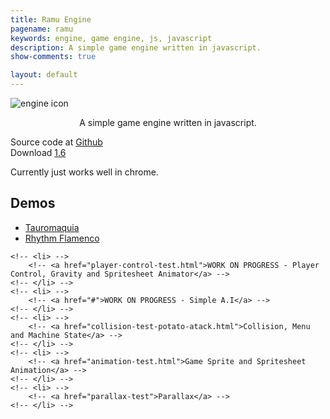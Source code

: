 ```yaml
---
title: Ramu Engine
pagename: ramu
keywords: engine, game engine, js, javascript
description: A simple game engine written in javascript.
show-comments: true

layout: default
---
```

![engine icon](https://camo.githubusercontent.com/1dc58b6bf552c9658f60acb29dc664bd8d38f971/68747470733a2f2f342e62702e626c6f6773706f742e636f6d2f2d387636466d7a7a6139466f2f576276435f524242522d492f41414141414141414866382f7450576c6569624c545a3079776278756f4f3767486d6a4a5f764175574b676251434c63424741732f73313630302f6c6f676f2e706e67)
<p align="center">A simple game engine written in javascript.</p>

Source code at [Github](https://github.com/HermesPasser/Ramu)   
Download [1.6](href="https://github.com/HermesPasser/Ramu/raw/master/Ramu.js)

Currently just works well in chrome.  
## Demos  
* [Tauromaquia](tauromaquia/)
* [Rhythm Flamenco](rhythmflamenco/)
<!-- <ul> -->
	<!-- <li> -->
		<!-- <a href="player-control-test.html">WORK ON PROGRESS - Player Control, Gravity and Spritesheet Animator</a> -->
	<!-- </li> -->
	<!-- <li> -->
		<!-- <a href="#">WORK ON PROGRESS - Simple A.I</a> -->
	<!-- </li> -->
	<!-- <li> -->
		<!-- <a href="collision-test-potato-atack.html">Collision, Menu and Machine State</a> -->
	<!-- </li> -->
	<!-- <li> -->
		<!-- <a href="animation-test.html">Game Sprite and Spritesheet Animation</a> -->
	<!-- </li> -->
	<!-- <li> -->
		<!-- <a href="parallax-test">Parallax</a> -->
	<!-- </li> -->

